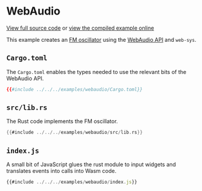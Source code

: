 # WebAudio

[View full source code][code] or [view the compiled example online][online]

[online]: https://rustwasm.github.io/wasm-bindgen/exbuild/webaudio/
[code]: https://github.com/rustwasm/wasm-bindgen/tree/master/examples/webaudio

This example creates an [FM
oscillator](https://en.wikipedia.org/wiki/Frequency_modulation_synthesis) using
the [WebAudio
API](https://developer.mozilla.org/en-US/docs/Web/API/Web_Audio_API) and
`web-sys`.

## `Cargo.toml`

The `Cargo.toml` enables the types needed to use the relevant bits of the
WebAudio API.

```toml
{{#include ../../../examples/webaudio/Cargo.toml}}
```

## `src/lib.rs`

The Rust code implements the FM oscillator.

```rust
{{#include ../../../examples/webaudio/src/lib.rs}}
```

## `index.js`

A small bit of JavaScript glues the rust module to input widgets and translates
events into calls into Wasm code.

```js
{{#include ../../../examples/webaudio/index.js}}
```
